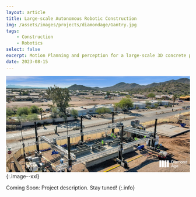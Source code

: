```yaml
---
layout: article
title: Large-scale Autonomous Robotic Construction
img: /assets/images/projects/diamondage/Gantry.jpg
tags: 
    - Construction
    - Robotics
select: false
excerpt: Motion Planning and perception for a large-scale 3D concrete printed construction robot during my internship at Diamond Age 3D. 
date: 2023-08-15
---
```


![Diamond Age 3D Gantry](/assets/images/projects/diamondage/Gantry.jpg?style=centerme){:.image--xxl}


Coming Soon: Project description. Stay tuned!
{:.info}